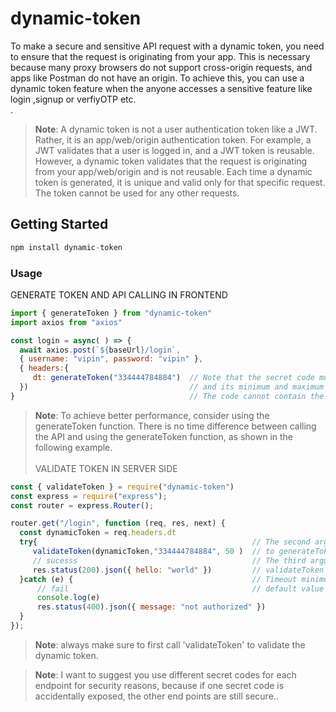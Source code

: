 # dynamic-token
To make a secure and sensitive API request with a dynamic token, you need to ensure that the request is originating from your app. This is necessary because many proxy browsers do not support cross-origin requests, and apps like Postman do not have an origin. To achieve this, you can use a dynamic token feature when the anyone accesses a sensitive feature like login ,signup or verfiyOTP etc.\
.
> __Note__: A dynamic token is not a user authentication token like a JWT. Rather, it is an app/web/origin authentication token. For example, a JWT validates that a user is logged in, and a JWT token is reusable. However, a dynamic token validates that the request is originating from your app/web/origin and is not reusable. Each time a dynamic token is generated, it is unique and valid only for that specific request. The token cannot be used for any other requests.


## Getting Started
```javascript
npm install dynamic-token
```

### Usage
GENERATE TOKEN AND API CALLING IN FRONTEND 
```javascript
import { generateToken } from "dynamic-token"
import axios from "axios"

const login = async( ) => {
  await axios.post(`${baseUrl}/login`, 
  { username: "vipin", password: "vipin" },
  { headers:{
     dt: generateToken("334444784884")  // Note that the secret code must only contain numbers,                                      
  })                                    // and its minimum and maximum lengths must be 9 and 12 digits respectively. 
}                                       // The code cannot contain the digit '0'
```
> __Note__: To achieve better performance, consider using the generateToken function. There is no time difference between calling the API and using the generateToken function, as shown in the following example.\
\
VALIDATE TOKEN IN SERVER SIDE
```javascript
const { validateToken } = require("dynamic-token")
const express = require("express");
const router = express.Router();

router.get("/login", function (req, res, next) {
  const dynamicToken = req.headers.dt
  try{                                                // The second argument must be the secret code that matches the one used
     validateToken(dynamicToken,"334444784884", 50 )  // to generateToken in the frontend API call  against this endpoint. 
     // sucesss                                       // The third argument is timeout that value 50 means generateToken and 
     res.status(200).json({ hello: "world" })         // validateToken between time difference is more then 50ms is invalid request
  }catch (e) {                                        // Timeout minimum value is 50 and maximum value is 600 and 
      // fail                                         // default value is 200 so it is an optional parameter
      console.log(e)
      res.status(400).json({ message: "not authorized" })
  }
});
```
> __Note__:  always make sure to first call 'validateToken' to validate the dynamic token.

> __Note__: I want to suggest you use different secret codes for each endpoint for security reasons, because if one secret code is accidentally exposed, the other end points are still secure..
